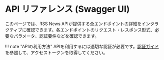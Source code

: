 # API リファレンス (Swagger UI)

このページでは、RSS News APIが提供する全エンドポイントの詳細をインタラクティブに確認できます。各エンドポイントのリクエスト・レスポンス形式、必要なパラメータ、認証要件などを確認できます。

!!! note "APIの利用方法"
    APIを利用するには適切な認証が必要です。[認証ガイド](../guides/authentication.md)を参照して、アクセストークンを取得してください。

<swagger-ui src="../swagger.yaml"/>